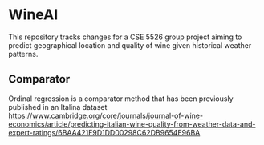 # WineAI 
This repository tracks changes for a CSE 5526 group project aiming to predict geographical location and quality of wine given historical weather patterns.


## Comparator
Ordinal regression is a comparator method that has been previously published in an Italina dataset
https://www.cambridge.org/core/journals/journal-of-wine-economics/article/predicting-italian-wine-quality-from-weather-data-and-expert-ratings/6BAA421F9D1DD00298C62DB9654E96BA
